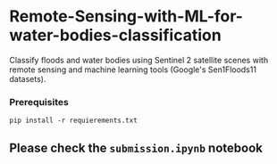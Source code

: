 # Remote-Sensing-with-ML-for-water-bodies-classification
Classify floods and water bodies using Sentinel 2 satellite scenes with remote sensing and machine learning tools (Google's Sen1Floods11 datasets).

### Prerequisites

`pip install -r requierements.txt`

## Please check the `submission.ipynb` notebook
